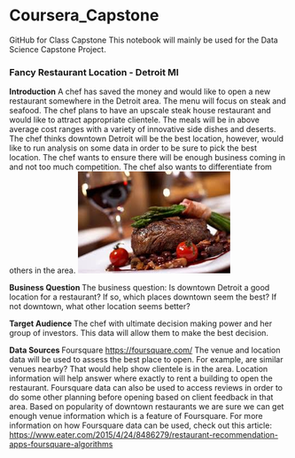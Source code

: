 # Coursera_Capstone
GitHub for Class Capstone
This notebook will mainly be used for the Data Science Capstone Project.

### Fancy Restaurant Location - Detroit MI

<b>Introduction</b>
A chef has saved the money and would like to open a new restaurant somewhere in the Detroit area. The menu will focus on steak and seafood. The chef plans to have an upscale steak house restaurant and would like to attract appropriate clientele.  The meals will be in above average cost ranges with a variety of innovative side dishes and deserts. The chef thinks downtown Detroit will be the best location, however, would like to run analysis on some data in order to be sure to pick the best location. The chef wants to ensure there will be enough business coming in and not too much competition. The chef also wants to differentiate from others in the area.
![Steak](https://github.com/sforsyth089/Coursera_Capstone/blob/main/fancy%20steak%20picture.jpg)

<b> Business Question </b>
The business question: Is downtown Detroit a good location for a restaurant?  If so, which places downtown seem the best?  If not downtown, what other location seems better?

<b> Target Audience </b>
The chef with ultimate decision making power and her group of investors.  This data will allow them to make the best decision.

<b> Data Sources </b> 
Foursquare https://foursquare.com/
The venue and location data will be used to assess the best place to open. For example, are similar venues nearby?  That would help show clientele is in the area.  Location information will help answer where exactly to rent a building to open the restaurant.  Foursquare data can also be used to access reviews in order to do some other planning before opening based on client feedback in that area.  Based on popularity of downtown restaurants we are sure we can get enough venue information which is a feature of Foursquare.  For more information on how Foursquare data can be used, check out this article: https://www.eater.com/2015/4/24/8486279/restaurant-recommendation-apps-foursquare-algorithms

